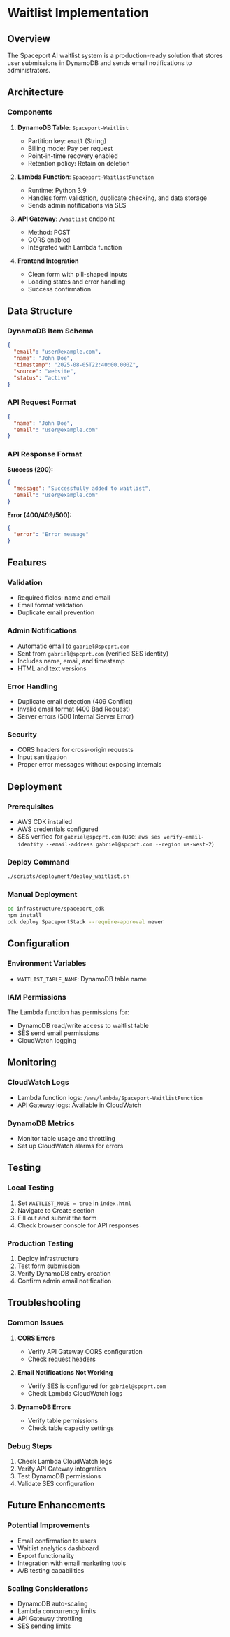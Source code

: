 # Waitlist Implementation

## Overview

The Spaceport AI waitlist system is a production-ready solution that stores user submissions in DynamoDB and sends email notifications to administrators.

## Architecture

### Components

1. **DynamoDB Table**: `Spaceport-Waitlist`
   - Partition key: `email` (String)
   - Billing mode: Pay per request
   - Point-in-time recovery enabled
   - Retention policy: Retain on deletion

2. **Lambda Function**: `Spaceport-WaitlistFunction`
   - Runtime: Python 3.9
   - Handles form validation, duplicate checking, and data storage
   - Sends admin notifications via SES

3. **API Gateway**: `/waitlist` endpoint
   - Method: POST
   - CORS enabled
   - Integrated with Lambda function

4. **Frontend Integration**
   - Clean form with pill-shaped inputs
   - Loading states and error handling
   - Success confirmation

## Data Structure

### DynamoDB Item Schema

```json
{
  "email": "user@example.com",
  "name": "John Doe",
  "timestamp": "2025-08-05T22:40:00.000Z",
  "source": "website",
  "status": "active"
}
```

### API Request Format

```json
{
  "name": "John Doe",
  "email": "user@example.com"
}
```

### API Response Format

**Success (200):**
```json
{
  "message": "Successfully added to waitlist",
  "email": "user@example.com"
}
```

**Error (400/409/500):**
```json
{
  "error": "Error message"
}
```

## Features

### Validation
- Required fields: name and email
- Email format validation
- Duplicate email prevention

### Admin Notifications
- Automatic email to `gabriel@spcprt.com`
- Sent from `gabriel@spcprt.com` (verified SES identity)
- Includes name, email, and timestamp
- HTML and text versions

### Error Handling
- Duplicate email detection (409 Conflict)
- Invalid email format (400 Bad Request)
- Server errors (500 Internal Server Error)

### Security
- CORS headers for cross-origin requests
- Input sanitization
- Proper error messages without exposing internals

## Deployment

### Prerequisites
- AWS CDK installed
- AWS credentials configured
- SES verified for `gabriel@spcprt.com` (use: `aws ses verify-email-identity --email-address gabriel@spcprt.com --region us-west-2`)

### Deploy Command
```bash
./scripts/deployment/deploy_waitlist.sh
```

### Manual Deployment
```bash
cd infrastructure/spaceport_cdk
npm install
cdk deploy SpaceportStack --require-approval never
```

## Configuration

### Environment Variables
- `WAITLIST_TABLE_NAME`: DynamoDB table name

### IAM Permissions
The Lambda function has permissions for:
- DynamoDB read/write access to waitlist table
- SES send email permissions
- CloudWatch logging

## Monitoring

### CloudWatch Logs
- Lambda function logs: `/aws/lambda/Spaceport-WaitlistFunction`
- API Gateway logs: Available in CloudWatch

### DynamoDB Metrics
- Monitor table usage and throttling
- Set up CloudWatch alarms for errors

## Testing

### Local Testing
1. Set `WAITLIST_MODE = true` in `index.html`
2. Navigate to Create section
3. Fill out and submit the form
4. Check browser console for API responses

### Production Testing
1. Deploy infrastructure
2. Test form submission
3. Verify DynamoDB entry creation
4. Confirm admin email notification

## Troubleshooting

### Common Issues

1. **CORS Errors**
   - Verify API Gateway CORS configuration
   - Check request headers

2. **Email Notifications Not Working**
   - Verify SES is configured for `gabriel@spcprt.com`
   - Check Lambda CloudWatch logs

3. **DynamoDB Errors**
   - Verify table permissions
   - Check table capacity settings

### Debug Steps
1. Check Lambda CloudWatch logs
2. Verify API Gateway integration
3. Test DynamoDB permissions
4. Validate SES configuration

## Future Enhancements

### Potential Improvements
- Email confirmation to users
- Waitlist analytics dashboard
- Export functionality
- Integration with email marketing tools
- A/B testing capabilities

### Scaling Considerations
- DynamoDB auto-scaling
- Lambda concurrency limits
- API Gateway throttling
- SES sending limits 